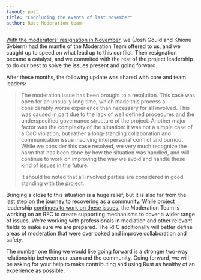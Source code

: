 ```yaml
---
layout: post
title: "Concluding the events of last November"
author: Rust Moderation team
---
```


[With the moderators' resignation in November](https://blog.rust-lang.org/inside-rust/2021/11/25/in-response-to-the-moderation-team-resignation.html), we (Josh Gould and Khionu Sybiern) had the mantle of the Moderation Team offered to us, and we caught up to speed on what lead up to this conflict. Their resignation became a catalyst, and we commited with the rest of the project leadership to do our best to solve the issues present and going forward.

After these months, the following update was shared with core and team leaders:

> The moderation issue has been brought to a resolution. This case was open for an unsually long time, which made this process a considerably worse experience than necessary for all involved. This was caused in part due to the lack of well defined procedures and the underspecified governance structure of the project. Another major factor was the complexity of the situation: it was not a simple case of a CoC violation, but rather a long-standing collaboration and communication issue involving interpersonal conflict and burnout. While we consider this case resolved, we very much recognize the harm that has been done by how the situation was handled, and will continue to work on improving the way we avoid and handle these kind of issues in the future.
>
> It should be noted that all involved parties are considered in good standing with the project.

Bringing a close to this situation is a huge relief, but it is also far from the last step on the journey to recovering as a community. While project leadership [continues to work on these issues](https://blog.rust-lang.org/inside-rust/2022/05/19/governance-update.html), the Moderation Team is working on an RFC to create supporting mechanisms to cover a wider range of issues. We're working with professionals in mediation and other relevant fields to make sure we are prepared. The RFC additionally will better define areas of moderation that were overlooked and improve collaboration and safety.

The number one thing we would like going forward is a stronger two-way relationship between our team and the community. Going forward, we will be asking for your help to make contributing and using Rust as healthy of an experience as possible.
